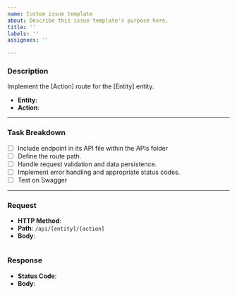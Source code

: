 ```yaml
---
name: Custom issue template
about: Describe this issue template's purpose here.
title: ''
labels: ''
assignees: ''

---
```


### **Description**
Implement the [Action] route for the [Entity] entity.
- **Entity**:
- **Action**:

---
### **Task Breakdown**
- [ ] Include endpoint in its API file within the APIs folder
- [ ] Define the route path.
- [ ] Handle request validation and data persistence.
- [ ] Implement error handling and appropriate status codes.
- [ ] Test on Swagger

---
### **Request**
- **HTTP Method**:
- **Path**: `/api/[entity]/[action]`
- **Body**:
```
 ```
### **Response**
- **Status Code**:
- **Body**:
```
 ```
